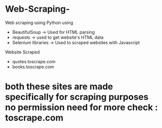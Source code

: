 # Web-Scraping-

Web scraping using Python using 
- BeautifulSoup -> Used for HTML parsing
- requests -> used to get website's HTML data
- Selenium libraries -> Used to scraped websites with Javascript

Website Scraped
- quotes.toscrape.com
- books.toscrape.com
# both these sites are made specifically for scraping purposes no permission need for more check : toscrape.com

